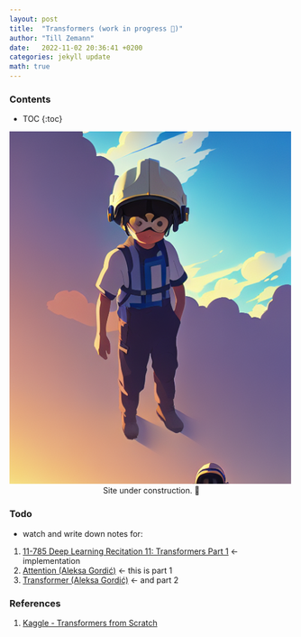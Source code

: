 ```yaml
---
layout: post
title:  "Transformers (work in progress 👷)"
author: "Till Zemann"
date:   2022-11-02 20:36:41 +0200
categories: jekyll update
math: true
---
```


### Contents
* TOC
{:toc}

<!-- builder image -->
<div class="img-block" style="width: 500px;">
    <img src="/images/builder_one.png"/>
</div>
<center>Site under construction. 👷</center>

### Todo

- watch and write down notes for:
1. [11-785 Deep Learning Recitation 11: Transformers Part 1](https://www.youtube.com/watch?v=X2nUH6fXfbc) <- implementation
2. [Attention (Aleksa Gordić)](https://www.youtube.com/watch?v=n9sLZPLOxG8) <- this is part 1
3. [Transformer (Aleksa Gordić)](https://www.youtube.com/watch?v=cbYxHkgkSVs) <- and part 2

<!-- In-Text Citing -->
<!-- 
You can...
- use bullet points
1. use
2. ordered
3. lists


-- Math --
$\hat{s} = \frac{1}{n-1} \sum_{i=1}^{n} (x_i - \mu)^2$ 

-- Images --
<div class="img-block" style="width: 800px;">
    <img src="/images/lofi_art.png"/>
    <span><strong>Fig 1.1.</strong> Agent and Environment interactions</span>
</div>

-- Links --
[(k-fold) Cross-Validation](https://scikit-learn.org/stable/modules/cross_validation.html)

{% highlight python %}
@jit
def f(x)
    print("hi")
# does cool stuff
{% endhighlight %}

-- Highlights --
AAABC `ASDF` __some bold text__

-- Colors --
The <strong style="color: #1E72E7">joint distribution</strong> of $X$ and $Y$ is written as $P(X, Y)$.
The <strong style="color: #ED412D">marginal distribution</strong> on the other hand can be written out as a table.
-->


### References
1. [Kaggle - Transformers from Scratch][kaggle-transformer-from-scratch]

<!-- Ressources -->
[kaggle-transformer-from-scratch]: https://www.kaggle.com/code/arunmohan003/transformer-from-scratch-using-pytorch/notebook
